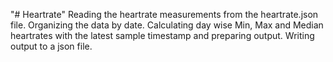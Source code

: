 "# Heartrate" 
Reading the heartrate measurements from the heartrate.json file.
Organizing the data by date.
Calculating day wise Min, Max and Median heartrates with the latest sample timestamp and preparing output.
Writing output to a json file.
